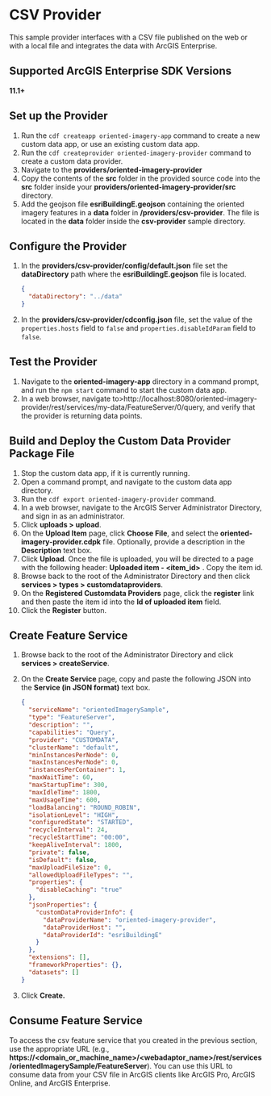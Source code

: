 # CSV Provider

This sample provider interfaces with a CSV file published on the web or with a local file and
integrates the data with ArcGIS Enterprise.

## Supported ArcGIS Enterprise SDK Versions

**11.1+**

## Set up the Provider

1.  Run the `cdf createapp oriented-imagery-app` command to create a new custom data
    app, or use an existing custom data app.
2.  Run the `cdf createprovider oriented-imagery-provider` command to create a custom
    data provider.
3.  Navigate to the **providers/oriented-imagery-provider**
4.  Copy the contents of the **src** folder in the provided source code into
    the **src** folder inside your **providers/oriented-imagery-provider/src** directory.
5.  Add the geojson file **esriBuildingE.geojson** containing the oriented imagery features in a **data** folder in **/providers/csv-provider**. The file is located in the **data** folder inside the **csv-provider** sample directory.

## Configure the Provider

1.  In the **providers/csv-provider/config/default.json** file set the **dataDirectory** path where
    the **esriBuildingE.geojson** file is located.

    ```json
    {
      "dataDirectory": "../data"
    }
    ```

2.  In the **providers/csv-provider/cdconfig.json** file, set the value of the
    `properties.hosts` field to `false` and
    `properties.disableIdParam` field to `false`.

## Test the Provider

1.  Navigate to the **oriented-imagery-app** directory in a command prompt, and run
    the `npm start` command to start the custom data app.
2.  In a web browser, navigate
    to\>http://localhost:8080/oriented-imagery-provider/rest/services/my-data/FeatureServer/0/query,
    and verify that the provider is returning data points.

## Build and Deploy the Custom Data Provider Package File

1.  Stop the custom data app, if it is currently running.
2.  Open a command prompt, and navigate to the custom data app directory.
3.  Run the `cdf export oriented-imagery-provider` command.
4.  In a web browser, navigate to the ArcGIS Server Administrator
    Directory, and sign in as an administrator.
5.  Click **uploads \> upload**.
6.  On the **Upload Item** page, click **Choose File**, and select the
    **oriented-imagery-provider.cdpk** file. Optionally, provide a description in the
    **Description** text box.
7.  Click **Upload**. Once the file is uploaded, you will be directed to
    a page with the following header: **Uploaded item - \<item_id\>** .
    Copy the item id.
8.  Browse back to the root of the Administrator Directory and then
    click **services \> types \> customdataproviders**.
9.  On the **Registered Customdata Providers** page, click the **register** link and
    then paste the item id into the **Id of uploaded item** field.
10. Click the **Register** button.

## Create Feature Service

1.  Browse back to the root of the Administrator Directory and click
    **services \> createService**.

2.  On the **Create Service** page, copy and paste the following JSON
    into the **Service (in JSON format)** text box.

    ```json
    {
      "serviceName": "orientedImagerySample",
      "type": "FeatureServer",
      "description": "",
      "capabilities": "Query",
      "provider": "CUSTOMDATA",
      "clusterName": "default",
      "minInstancesPerNode": 0,
      "maxInstancesPerNode": 0,
      "instancesPerContainer": 1,
      "maxWaitTime": 60,
      "maxStartupTime": 300,
      "maxIdleTime": 1800,
      "maxUsageTime": 600,
      "loadBalancing": "ROUND_ROBIN",
      "isolationLevel": "HIGH",
      "configuredState": "STARTED",
      "recycleInterval": 24,
      "recycleStartTime": "00:00",
      "keepAliveInterval": 1800,
      "private": false,
      "isDefault": false,
      "maxUploadFileSize": 0,
      "allowedUploadFileTypes": "",
      "properties": {
        "disableCaching": "true"
      },
      "jsonProperties": {
        "customDataProviderInfo": {
          "dataProviderName": "oriented-imagery-provider",
          "dataProviderHost": "",
          "dataProviderId": "esriBuildingE"
        }
      },
      "extensions": [],
      "frameworkProperties": {},
      "datasets": []
    }
    ```

3.  Click **Create.**

## Consume Feature Service

To access the csv feature service that you created in the previous
section, use the appropriate URL (e.g.,
**https://\<domain_or_machine_name\>/\<webadaptor_name\>/rest/services/orientedImagerySample/FeatureServer**).
You can use this URL to consume data from your CSV file in ArcGIS
clients like ArcGIS Pro, ArcGIS Online, and ArcGIS Enterprise.

